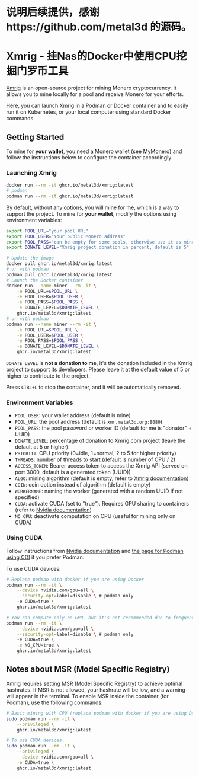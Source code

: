 # 说明后续提供，感谢https://github.com/metal3d 的源码。

# Xmrig - 挂Nas的Docker中使用CPU挖掘门罗币工具

[Xmrig](https://xmrig.com/) is an open-source project for mining Monero cryptocurrency. It allows you to mine locally
for a pool and receive Monero for your efforts.

Here, you can launch Xmrig in a Podman or Docker container and to easily run it on Kubernetes, or your local computer
using standard Docker commands.

## Getting Started

To mine for **your wallet**, you need a Monero wallet (see [MyMonero](https://mymonero.com/)) and follow the
instructions below to configure the container accordingly.

### Launching Xmrig

```bash
docker run --rm -it ghcr.io/metal3d/xmrig:latest
# podman
podman run --rm -it ghcr.io/metal3d/xmrig:latest
```

By default, without any options, you will mine for me, which is a way to support the project. To mine for **your wallet**,
modify the options using environment variables:

```bash
export POOL_URL="your pool URL"
export POOL_USER="Your public Monero address"
export POOL_PASS="can be empty for some pools, otherwise use it as miner ID"
export DONATE_LEVEL="Xmrig project donation in percent, default is 5"

# Update the image
docker pull ghcr.io/metal3d/xmrig:latest
# or with podman
podman pull ghcr.io/metal3d/xmrig:latest
# Launch the Docker container
docker run --name miner --rm -it \
    -e POOL_URL=$POOL_URL \
    -e POOL_USER=$POOL_USER \
    -e POOL_PASS=$POOL_PASS \
    -e DONATE_LEVEL=$DONATE_LEVEL \
    ghcr.io/metal3d/xmrig:latest
# or with podman
podman run --name miner --rm -it \
    -e POOL_URL=$POOL_URL \
    -e POOL_USER=$POOL_USER \
    -e POOL_PASS=$POOL_PASS \
    -e DONATE_LEVEL=$DONATE_LEVEL \
    ghcr.io/metal3d/xmrig:latest
```

`DONATE_LEVEL` is **not a donation to me**, it's the donation included in the Xmrig project to support its developers.
Please leave it at the default value of 5 or higher to contribute to the project.

Press `CTRL+C` to stop the container, and it will be automatically removed.

### Environment Variables

- `POOL_USER`: your wallet address (default is mine)
- `POOL_URL`: the pool address (default is `xmr.metal3d.org:8080`)
- `POOL_PASS`: the pool password or worker ID (default for me is "donator" + UUID)
- `DONATE_LEVEL`: percentage of donation to Xmrig.com project (leave the default at 5 or higher)
- `PRIORITY`: CPU priority (0=idle, 1=normal, 2 to 5 for higher priority)
- `THREADS`: number of threads to start (default is number of CPU / 2)
- `ACCESS_TOKEN`: Bearer access token to access the Xmrig API (served on port 3000, default is a generated token (UUID))
- `ALGO`: mining algorithm (default is empty, refer to [Xmrig documentation](https://xmrig.com/docs/algorithms))
- `COIN`: coin option instead of algorithm (default is empty)
- `WORKERNAME`: naming the worker (generated with a random UUID if not specified)
- `CUDA`: activate CUDA (set to "true"). Requires GPU sharing to containers (refer to [Nvidia documentation](https://docs.nvidia.com/datacenter/cloud-native/container-toolkit/latest/install-guide.html))
- `NO_CPU`: deactivate computation on CPU (useful for mining only on CUDA)

### Using CUDA

Follow instructions from [Nvidia documentation](https://docs.nvidia.com/datacenter/cloud-native/container-toolkit/latest/install-guide.html) and [the page for Podman using CDI](https://docs.nvidia.com/datacenter/cloud-native/container-toolkit/latest/cdi-support.html) if you prefer Podman.

To use CUDA devices:

```bash
# Replace podman with docker if you are using Docker
podman run --rm -it \
    --device nvidia.com/gpu=all \
    --security-opt=label=disable \ # podman only
    -e CUDA=true \
    ghcr.io/metal3d/xmrig:latest

# You can compute only on GPU, but it's not recommended due to frequent GPU errors
podman run --rm -it \
    --device nvidia.com/gpu=all \
    --security-opt=label=disable \ # podman only
    -e CUDA=true \
    -e NO_CPU=true \
    ghcr.io/metal3d/xmrig:latest
```

## Notes about MSR (Model Specific Registry)

Xmrig requires setting MSR (Model Specific Registry) to achieve optimal hashrates. If MSR is not allowed, your hashrate
will be low, and a warning will appear in the terminal. To enable MSR inside the container (for Podman), use the
following commands:

```bash
# Basic mining with CPU (replace podman with docker if you are using Docker)
sudo podman run --rm -it \
    --privileged \
    ghcr.io/metal3d/xmrig:latest

# To use CUDA devices
sudo podman run --rm -it \
    --privileged \
    --device nvidia.com/gpu=all \
    -e CUDA=true \
    ghcr.io/metal3d/xmrig:latest
```
